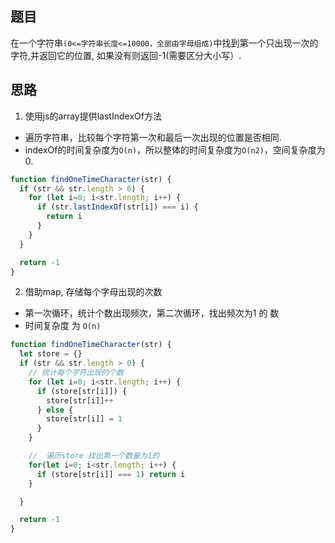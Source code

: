 ## 题目

在一个字符串`(0<=字符串长度<=10000，全部由字母组成)`中找到第一个只出现一次的字符,并返回它的位置, 如果没有则返回-1(需要区分大小写）. 

## 思路

1. 使用js的array提供lastIndexOf方法

- 遍历字符串，比较每个字符第一次和最后一次出现的位置是否相同. 
- indexOf的时间复杂度为`O(n)`，所以整体的时间复杂度为`O(n2)`，空间复杂度为0. 

```js
function findOneTimeCharacter(str) {
  if (str && str.length > 0) {
    for (let i=0; i<str.length; i++) {
      if (str.lastIndexOf(str[i]) === i) {
        return i
      }
    }
  }

  return -1
}

```

2. 借助map, 存储每个字母出现的次数

- 第一次循环，统计个数出现频次，第二次循环，找出频次为1 的 数
- 时间复杂度 为 `O(n)`

```js
function findOneTimeCharacter(str) {
  let store = {}
  if (str && str.length > 0) {
    // 统计每个字符出现的个数
    for (let i=0; i<str.length; i++) {
      if (store[str[i]]) {
        store[str[i]]++
      } else {
        store[str[i]] = 1
      }
    }

    //  遍历store 找出第一个数量为1的
    for(let i=0; i<str.length; i++) {
      if (store[str[i]] === 1) return i
    }

  }

  return -1
}

```
